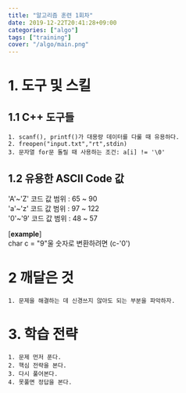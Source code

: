 ```yaml
---
title: "알고리즘 훈련 1회차"
date: 2019-12-22T20:41:28+09:00
categories: ["algo"]
tags: ["training"]
cover: "/algo/main.png"
---
```

# 1. 도구 및 스킬
## 1.1 C++ 도구들
	1. scanf(), printf()가 대용량 데이터를 다룰 때 유용하다.
	2. freopen("input.txt","rt",stdin)
	3. 문자열 for문 돌릴 때 사용하는 조건: a[i] != '\0'

## 1.2 유용한 ASCII Code 값
'A'~'Z' 코드 값 범위 : 65 ~ 90 \
'a'~'z' 코드 값 범위 : 97 ~ 122 \
'0'~'9' 코드 값 범위 : 48 ~ 57

[**example**] \
char c = "9"울 숫자로 변환하려면 (c-'0')

# 2 깨달은 것
    1. 문제을 해결하는 데 신경쓰지 않아도 되는 부분을 파악하자.

# 3. 학습 전략
    1. 문제 먼저 푼다.
    2. 핵심 전략을 본다.
    3. 다시 풀어본다.
    4. 못풀면 정답을 본다.


